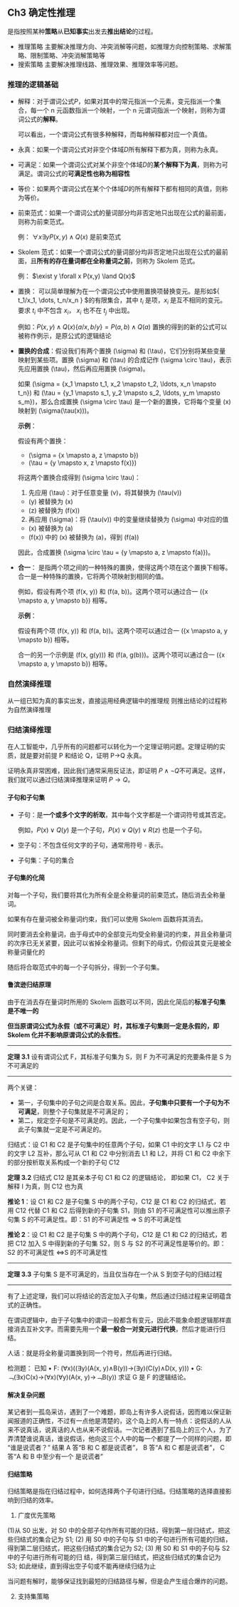 ## Ch3 确定性推理

是指按照某种**策略**从**已知事实**出发去**推出结论**的过程。

- 推理策略
  主要解决推理方向、冲突消解等问题，如推理方向控制策略、求解策略、限制策略、冲突消解策略等
- 搜索策略
  主要解决推理线路、推理效果、推理效率等问题。

### 推理的逻辑基础

- 解释：对于谓词公式$P$，如果对其中的常元指派一个元素，变元指派一个集合，每一个 n 元函数指派一个映射，一个 n 元谓词指派一个映射，则称为谓词公式的**解释**。

  可以看出，一个谓词公式有很多种解释，而每种解释都对应一个真值。

- 永真：如果一个谓词公式对非空个体域$D$所有解释下都为真，则称为永真。

- 可满足：如果一个谓词公式对某个非空个体域$D$的**某个解释下为真**，则称为可满足。谓词公式的**可满足性也称为相容性**

- 等价：如果两个谓词公式在某个个体域$D$的所有解释下都有相同的真值，则称为等价。

- 前束范式：如果一个谓词公式的量词部分均非否定地只出现在公式的最前面，则称为前束范式。

  例： $\forall x \exists y P(x,y) \land Q(x)$ 是前束范式

- Skolem 范式：如果一个谓词公式的量词部分均非否定地只出现在公式的最前面，且**所有的存在量词都在全称量词之前**，则称为 Skolem 范式。

  例： $\exist y \forall x P(x,y) \land Q(x)$

- 置换： 可以简单理解为在一个谓词公式中使用置换项替换变元。是形如$\{ t_1/x_1, \dots, t_n/x_n \} $的有限集合，其中 $t_i$ 是项，$x_i$ 是互不相同的变元。要求 $t_i$ 中不包含 $x_i$， $x_i$ 也不在 $t_j$ 中出现。

  例如：$P(x,y) \land Q(x) \{ a/x, b/y \} = P(a,b) \land Q(a)$
  置换的得到的新的公式可以被称作例示，是原公式的逻辑结论

- **置换的合成**：假设我们有两个置换 \(\sigma\) 和 \(\tau\)，它们分别将某些变量映射到某些项。置换 \(\sigma\) 和 \(\tau\) 的合成记作 \(\sigma \circ \tau\)，表示先应用置换 \(\tau\)，然后再应用置换 \(\sigma\)。

  如果 \(\sigma = \{x_1 \mapsto t_1, x_2 \mapsto t_2, \ldots, x_n \mapsto t_n\}\) 和 \(\tau = \{y_1 \mapsto s_1, y_2 \mapsto s_2, \ldots, y_m \mapsto s_m\}\)，那么合成置换 \(\sigma \circ \tau\) 是一个新的置换，它将每个变量 \(x\) 映射到 \(\sigma(\tau(x))\)。

  **示例**：

  假设有两个置换：

  - \(\sigma = \{x \mapsto a, z \mapsto b\}\)
  - \(\tau = \{y \mapsto x, z \mapsto f(x)\}\)

  将这两个置换合成得到 \(\sigma \circ \tau\)：

  1. 先应用 \(\tau\)：对于任意变量 \(v\)，将其替换为 \(\tau(v)\)

  - \(y\) 被替换为 \(x\)
  - \(z\) 被替换为 \(f(x)\)

  2. 再应用 \(\sigma\)：将 \(\tau(v)\) 中的变量继续替换为 \(\sigma\) 中对应的值

  - \(x\) 被替换为 \(a\)
  - \(f(x)\) 中的 \(x\) 被替换为 \(a\)，得到 \(f(a)\)

  因此，合成置换 \(\sigma \circ \tau = \{y \mapsto a, z \mapsto f(a)\}\)。

- **合一**： 是指两个项之间的一种特殊的置换，使得这两个项在这个置换下相等。合一是一种特殊的置换，它将两个项映射到相同的值。

  例如，假设有两个项 \(f(x, y)\) 和 \(f(a, b)\)。这两个项可以通过合一 \(\{x \mapsto a, y \mapsto b\}\) 相等。

  **示例**：

  假设有两个项 \(f(x, y)\) 和 \(f(a, b)\)。这两个项可以通过合一 \(\{x \mapsto a, y \mapsto b\}\) 相等。

  合一的另一个示例是 \(f(x, g(y))\) 和 \(f(a, g(b))\)。这两个项可以通过合一 \(\{x \mapsto a, y \mapsto b\}\) 相等。

### 自然演绎推理

从一组已知为真的事实出发，直接运用经典逻辑中的推理规 则推出结论的过程称为自然演绎推理

### 归结演绎推理

在人工智能中，几乎所有的问题都可以转化为一个定理证明问题。定理证明的实质，就是要对前提 P 和结论 Q，证明 P→Q 永真。

证明永真非常困难，因此我们通常采用反证法，即证明 $P \land \lnot Q$不可满足。这样，我们就可以通过归结演绎推理来证明 $P \to Q$。

#### 子句和子句集

- 子句：是**一个或多个文字的析取**，其中每个文字都是一个谓词符号或其否定。

  例如，$P(x) \lor Q(y)$ 是一个子句，$P(x) \lor Q(y) \lor R(z)$ 也是一个子句。

- 空子句：不包含任何文字的子句，通常用符号 $\square$ 表示。

- 子句集：子句的集合

#### 子句集的化简

对每一个子句，我们要将其化为所有全是全称量词的前束范式，随后消去全称量词。

如果有存在量词被全称量词约束，我们可以使用 Skolem 函数将其消去。

同时要消去全称量词，由于母式中的全部变元均受全称量词的约束，并且全称量词的次序已无关紧要，因此可以省掉全称量词。但剩下的母式，仍假设其变元是被全称量词量化的

随后将合取范式中的每一个子句拆分，得到一个子句集。

#### 鲁滨逊归结原理

由于在消去存在量词时所用的 Skolem 函数可以不同，因此化简后的**标准子句集是不唯一的**

**但当原谓词公式为永假（或不可满足）时，其标准子句集则一定是永假的，即 Skolem 化并不影响原谓词公式的永假性**。

---

**定理 3.1** 设有谓词公式 F，其标准子句集为 S，则 F 为不可满足的充要条件是 S 为不可满足的

---

两个关键：

- 第一，子句集中的子句之间是合取关系。因此，**子句集中只要有一个子句为不可满足**，则整个子句集就是不可满足的；
- 第二，规定空子句是不可满足的。因此，一个子句集中如果包含有空子句，则此子句集就一定是不可满足的。

归结式：设 C1 和 C2 是子句集中的任意两个子句，如果 C1 中的文字 L1 与 C2 中的文字 L2 互补，那么可从 C1 和 C2 中分别消去 L1 和 L2，并将 C1 和 C2 中余下的部分按析取关系构成一个新的子句 C12

**定理 3.2** 归结式 C12 是其亲本子句 C1 和 C2 的逻辑结论， 即如果 C1， C2 关于解释 I 为真，则 C12 也为真

**推论 1**：设 C1 和 C2 是子句集 S 中的两个子句，C12 是 C1 和 C2 的归结式，若用 C12 代替 C1 和 C2 后得到新的子句集 S1，则由 S1 的不可满足性可以推出原子句集 S 的不可满足性。即：S1 的不可满足性 ⇒ S 的不可满足性

**推论 2**：设 C1 和 C2 是子句集 S 中的两个子句，C12 是 C1 和 C2 的归结式，若把 C12 加入 S 中得到新的子句集 S2，则 S 与 S2 的不可满足性是等价的。即：S2 的不可满足性 ⇔S 的不可满足性

---

**定理 3.3** 子句集 S 是不可满足的，当且仅当存在一个从 S 到空子句的归结过程

---

有了上述定理，我们可以将结论的否定加入子句集，然后通过归结过程来证明蕴含式的正确性。

在谓词逻辑中，由于子句集中的谓词一般都含有变元，因此不能象命题逻辑那样直接消去互补文字。而需要先用一个**最一般合一对变元进行代换**，然后才能进行归结。

人话：就是将全称量词置换到同一个符号，然后再进行归结。

检测题：
已知
• F: (∀x)((∃y)(A(x, y)∧B(y))→(∃y)(C(y)∧D(x, y)))
• G: ﹁(∃x)C(x)→(∀x)(∀y)(A(x, y)→﹁B(y))
求证 G 是 F 的逻辑结论。

#### 解决复杂问题

某记者到一孤岛采访，遇到了一个难题，即岛上有许多人说假话，因而难以保证新闻报道的正确性，不过有一点他是清楚的，这个岛上的人有一特点：说假话的人从来不说真话，说真话的人也从来不说假话。一次记者遇到了孤岛上的三个人，为了弄清楚谁说真话，谁说假话，他向这三个人中的每一个都提了一个同样的问题，即 “谁是说谎者？”
结果 A 答“B 和 C 都是说谎者”，
B 答“A 和 C 都是说谎者”，
C 答“A 和 B 中至少有一个 是说谎者”

#### 归结策略

归结策略是指在归结过程中，如何选择两个子句进行归结。归结策略的选择直接影响到归结的效率。

1. 广度优先策略

(1)从 S0 出发，对 S0 中的全部子句作所有可能的归结，得到第一层归结式，把这些归结式的集合记为 S1;
(2) 用 S0 中的子句与 S1 中的子句进行所有可能的归结，得到第二层归结式，把这些归结式的集合记为 S2;
(3) 用 S0 和 S1 中的子句与 S2 中的子句进行所有可能的归
结，得到第三层归结式，把这些归结式的集合记为 S3;
如此继续，直到得出空子句或不能再继续归结为止

当问题有解时，能够保证找到最短的归结路径与解，但是会产生组合爆炸的问题。

2. 支持集策略
